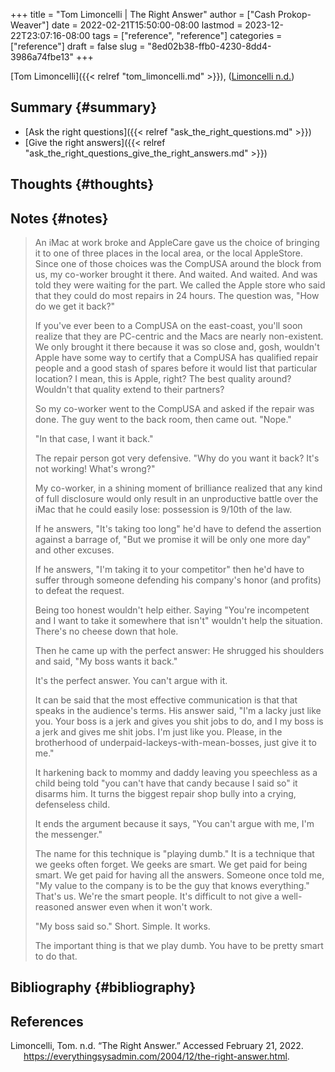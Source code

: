 +++
title = "Tom Limoncelli | The Right Answer"
author = ["Cash Prokop-Weaver"]
date = 2022-02-21T15:50:00-08:00
lastmod = 2023-12-22T23:07:16-08:00
tags = ["reference", "reference"]
categories = ["reference"]
draft = false
slug = "8ed02b38-ffb0-4230-8dd4-3986a74fbe13"
+++

[Tom Limoncelli]({{< relref "tom_limoncelli.md" >}}), (<a href="#citeproc_bib_item_1">Limoncelli n.d.</a>)


## Summary {#summary}

-   [Ask the right questions]({{< relref "ask_the_right_questions.md" >}})
-   [Give the right answers]({{< relref "ask_the_right_questions_give_the_right_answers.md" >}})


## Thoughts {#thoughts}


## Notes {#notes}

> An iMac at work broke and AppleCare gave us the choice of bringing it to one of three places in the local area, or the local AppleStore. Since one of those choices was the CompUSA around the block from us, my co-worker brought it there. And waited. And waited. And was told they were waiting for the part. We called the Apple store who said that they could do most repairs in 24 hours. The question was, "How do we get it back?"
>
> If you've ever been to a CompUSA on the east-coast, you'll soon realize that they are PC-centric and the Macs are nearly non-existent. We only brought it there because it was so close and, gosh, wouldn't Apple have some way to certify that a CompUSA has qualified repair people and a good stash of spares before it would list that particular location? I mean, this is Apple, right? The best quality around? Wouldn't that quality extend to their partners?
>
> So my co-worker went to the CompUSA and asked if the repair was done. The guy went to the back room, then came out. "Nope."
>
> "In that case, I want it back."
>
> The repair person got very defensive. "Why do you want it back? It's not working! What's wrong?"
>
> My co-worker, in a shining moment of brilliance realized that any kind of full disclosure would only result in an unproductive battle over the iMac that he could easily lose: possession is 9/10th of the law.
>
> If he answers, "It's taking too long" he'd have to defend the assertion against a barrage of, "But we promise it will be only one more day" and other excuses.
>
> If he answers, "I'm taking it to your competitor" then he'd have to suffer through someone defending his company's honor (and profits) to defeat the request.
>
> Being too honest wouldn't help either. Saying "You're incompetent and I want to take it somewhere that isn't" wouldn't help the situation. There's no cheese down that hole.
>
> Then he came up with the perfect answer: He shrugged his shoulders and said, "My boss wants it back."
>
> It's the perfect answer. You can't argue with it.
>
> It can be said that the most effective communication is that that speaks in the audience's terms. His answer said, "I'm a lacky just like you. Your boss is a jerk and gives you shit jobs to do, and I my boss is a jerk and gives me shit jobs. I'm just like you. Please, in the brotherhood of underpaid-lackeys-with-mean-bosses, just give it to me."
>
> It harkening back to mommy and daddy leaving you speechless as a child being told "you can't have that candy because I said so" it disarms him. It turns the biggest repair shop bully into a crying, defenseless child.
>
> It ends the argument because it says, "You can't argue with me, I'm the messenger."
>
> The name for this technique is "playing dumb." It is a technique that we geeks often forget. We geeks are smart. We get paid for being smart. We get paid for having all the answers. Someone once told me, "My value to the company is to be the guy that knows everything." That's us. We're the smart people. It's difficult to not give a well-reasoned answer even when it won't work.
>
> "My boss said so." Short. Simple. It works.
>
> The important thing is that we play dumb. You have to be pretty smart to do that.


## Bibliography {#bibliography}

## References

<style>.csl-entry{text-indent: -1.5em; margin-left: 1.5em;}</style><div class="csl-bib-body">
  <div class="csl-entry"><a id="citeproc_bib_item_1"></a>Limoncelli, Tom. n.d. “The Right Answer.” Accessed February 21, 2022. <a href="https://everythingsysadmin.com/2004/12/the-right-answer.html">https://everythingsysadmin.com/2004/12/the-right-answer.html</a>.</div>
</div>
